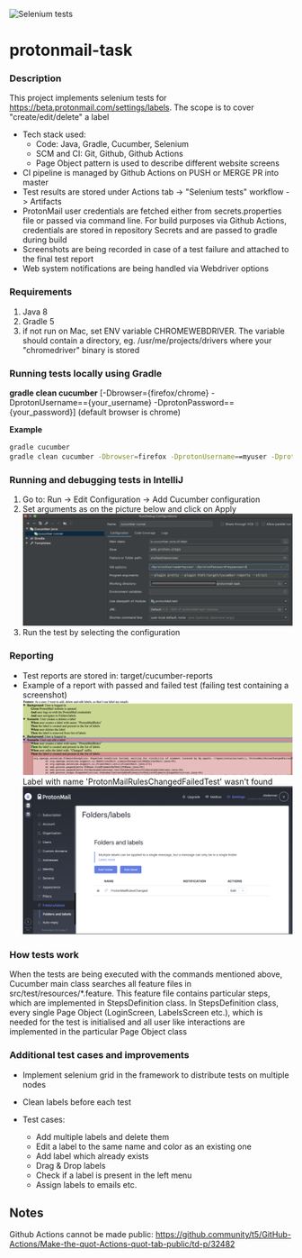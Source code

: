 ![Selenium tests](https://github.com/vladan-vachalec/protonmail-task/workflows/Selenium%20tests/badge.svg?branch=master)
# protonmail-task

### Description
This project implements selenium tests for https://beta.protonmail.com/settings/labels. The scope is to cover "create/edit/delete" a label

- Tech stack used: 
  - Code: Java, Gradle, Cucumber, Selenium
  - SCM and CI: Git, Github, Github Actions
  - Page Object pattern is used to describe different website screens
- CI pipeline is managed by Github Actions on PUSH or MERGE PR into master
- Test results are stored under Actions tab -> "Selenium tests" workflow -> Artifacts
- ProtonMail user credentials are fetched either from secrets.properties file or passed via command line. For build purposes via Github Actions, credentials are stored in repository Secrets and are passed to gradle during build
- Screenshots are being recorded in case of a test failure and attached to the final test report
- Web system notifications are being handled via Webdriver options

### Requirements
1. Java 8
2. Gradle 5
3. if not run on Mac, set ENV variable CHROMEWEBDRIVER. The variable should contain a directory, eg. /usr/me/projects/drivers where your "chromedriver" binary is stored

### Running tests locally using Gradle
**gradle clean cucumber** \[-Dbrowser={firefox/chrome} -DprotonUsername=={your_username} -DprotonPassword=={your_password}] (default browser is chrome)

**Example**

```sh
gradle cucumber
gradle clean cucumber -Dbrowser=firefox -DprotonUsername==myuser -DprotonPassword==mypass
```

### Running and debugging tests in IntelliJ
1. Go to: Run -> Edit Configuration -> Add Cucumber configuration
2. Set arguments as on the picture below and click on Apply
![Alt text](readme/cucumber-runner.png?raw=true "Title")
3. Run the test by selecting the configuration

### Reporting

- Test reports are stored in: target/cucumber-reports
- Example of a report with passed and failed test (failing test containing a screenshot)
![Alt text](readme/test-report-failed.png?raw=true "Title")
Label with name 'ProtonMailRulesChangedFailedTest' wasn't found
![Alt text](readme/test-failed-screenshot.png?raw=true "Title")

### How tests work
When the tests are being executed with the commands mentioned above, Cucumber main class searches all feature files in src/test/resources/*.feature. This feature file contains particular steps, which are implemented in StepsDefinition class. In StepsDefinition class, every single Page Object (LoginScreen, LabelsScreen etc.), which is needed for the test is initialised and all user like interactions are implemented  in the particular Page Object class 

### Additional test cases and improvements
- Implement selenium grid in the framework to distribute tests on multiple nodes
- Clean labels before each test

- Test cases: 
    - Add multiple labels and delete them
    - Edit a label to the same name and color as an existing one
    - Add label which already exists
    - Drag & Drop labels
    - Check if a label is present in the left menu
    - Assign labels to emails
    etc.


## Notes
Github Actions cannot be made public: https://github.community/t5/GitHub-Actions/Make-the-quot-Actions-quot-tab-public/td-p/32482